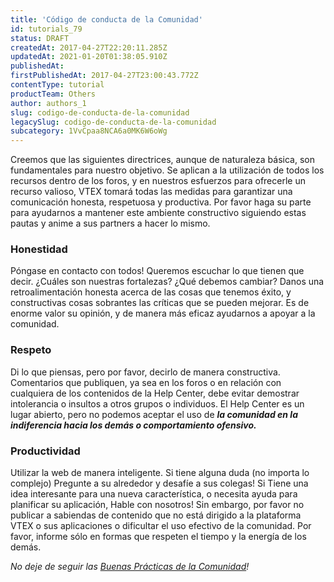 ```yaml
---
title: 'Código de conducta de la Comunidad'
id: tutorials_79
status: DRAFT
createdAt: 2017-04-27T22:20:11.285Z
updatedAt: 2021-01-20T01:38:05.910Z
publishedAt: 
firstPublishedAt: 2017-04-27T23:00:43.772Z
contentType: tutorial
productTeam: Others
author: authors_1
slug: codigo-de-conducta-de-la-comunidad
legacySlug: codigo-de-conducta-de-la-comunidad
subcategory: 1VvCpaa8NCA6a0MK6W6oWg
---
```


Creemos que las siguientes directrices, aunque de naturaleza básica, son fundamentales para nuestro objetivo. Se aplican a la utilización de todos los recursos dentro de los foros, y en nuestros esfuerzos para ofrecerle un recurso valioso, VTEX tomará todas las medidas para garantizar una comunicación honesta, respetuosa y productiva. Por favor haga su parte para ayudarnos a mantener este ambiente constructivo siguiendo estas pautas y anime a sus partners a hacer lo mismo.

### Honestidad

Póngase en contacto con todos! Queremos escuchar lo que tienen que decir. ¿Cuáles son nuestras fortalezas? ¿Qué debemos cambiar? Danos una retroalimentación honesta acerca de las cosas que tenemos éxito, y constructivas cosas sobrantes las críticas que se pueden mejorar. Es de enorme valor su opinión, y de manera más eficaz ayudarnos a apoyar a la comunidad.

### Respeto

Di lo que piensas, pero por favor, decirlo de manera constructiva. Comentarios que publiquen, ya sea en los foros o en relación con cualquiera de los contenidos de la Help Center, debe evitar demostrar intolerancia o insultos a otros grupos o individuos. El Help Center es un lugar abierto, pero no podemos aceptar el uso de _**la comunidad en la indiferencia hacia los demás o comportamiento ofensivo.**_

### Productividad

Utilizar la web de manera inteligente. Si tiene alguna duda (no importa lo complejo) Pregunte a su alrededor y desafíe a sus colegas! Si Tiene una idea interesante para una nueva característica, o necesita ayuda para planificar su aplicación, Hable con nosotros! Sin embargo, por favor no publicar a sabiendas de contenido que no está dirigido a la plataforma VTEX o sus aplicaciones o dificultar el uso efectivo de la comunidad. Por favor, informe sólo en formas que respeten el tiempo y la energía de los demás.

_No deje de seguir las [Buenas Prácticas de la Comunidad](http://lab.vtex.com/blog/boas-praticas-da-comunidade/)!_
